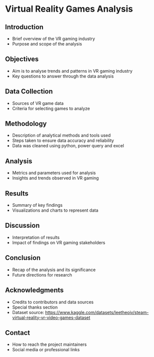 # Virtual Reality Games Analysis

## Introduction
- Brief overview of the VR gaming industry
- Purpose and scope of the analysis 

## Objectives
- Aim is to analyse trends and patterns in VR gaming industry
- Key questions to answer through the data analysis

## Data Collection
- Sources of VR game data
- Criteria for selecting games to analyze

## Methodology
- Description of analytical methods and tools used
- Steps taken to ensure data accuracy and reliability
- Data was cleaned using python, power query and excel

## Analysis
- Metrics and parameters used for analysis
- Insights and trends observed in VR gaming

## Results
- Summary of key findings
- Visualizations and charts to represent data

## Discussion
- Interpretation of results
- Impact of findings on VR gaming stakeholders

## Conclusion
- Recap of the analysis and its significance
- Future directions for research

## Acknowledgments
- Credits to contributors and data sources
- Special thanks section
- Dataset source: https://www.kaggle.com/datasets/leetheoiv/steam-virtual-reality-vr-video-games-dataset

## Contact
- How to reach the project maintainers
- Social media or professional links

